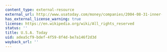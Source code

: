 ```yaml
---
content_type: external-resource
external_url: http://www.usatoday.com/money/companies/2004-08-31-inner-city_x.htm
has_external_license_warning: true
license: https://en.wikipedia.org/wiki/All_rights_reserved
status: ''
title: U.S.A. Today
uid: adea5cf9-bdef-4f59-8f4d-be7a146f2d3d
wayback_url: ''
---
```

